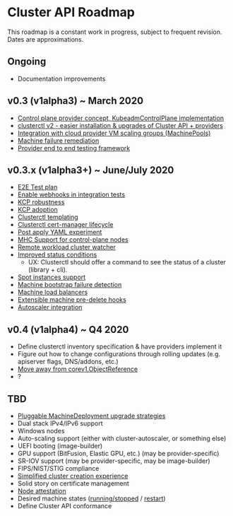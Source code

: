 # Cluster API Roadmap

This roadmap is a constant work in progress, subject to frequent revision. Dates are approximations.

## Ongoing

- Documentation improvements

## v0.3 (v1alpha3) ~ March 2020

- [Control plane provider concept, KubeadmControlPlane implementation](https://github.com/kubernetes-sigs/cluster-api/blob/bf51a2502f9007b531f6a9a2c1a4eae1586fb8ca/docs/proposals/20191017-kubeadm-based-control-plane.md)
- [clusterctl v2 - easier installation & upgrades of Cluster API + providers](https://github.com/kubernetes-sigs/cluster-api/blob/bf51a2502f9007b531f6a9a2c1a4eae1586fb8ca/docs/proposals/20191016-clusterctl-redesign.md)
- [Integration with cloud provider VM scaling groups (MachinePools)](https://github.com/kubernetes-sigs/cluster-api/blob/bf51a2502f9007b531f6a9a2c1a4eae1586fb8ca/docs/proposals/20190919-machinepool-api.md)
- [Machine failure remediation](https://github.com/kubernetes-sigs/cluster-api/blob/bf51a2502f9007b531f6a9a2c1a4eae1586fb8ca/docs/proposals/20191030-machine-health-checking.md)
- [Provider end to end testing framework](https://github.com/kubernetes-sigs/cluster-api/blob/bf51a2502f9007b531f6a9a2c1a4eae1586fb8ca/docs/proposals/20191016-e2e-test-framework.md)

## v0.3.x (v1alpha3+) ~ June/July 2020

- [E2E Test plan](https://docs.google.com/spreadsheets/d/1uB3DyacOLctRjbI6ov7mVoRb6PnM4ktTABxBygt5sKI/edit#gid=0)
- [Enable webhooks in integration tests](https://github.com/kubernetes-sigs/cluster-api/issues/2788)
- [KCP robustness](https://github.com/kubernetes-sigs/cluster-api/issues/2753)
- [KCP adoption](https://github.com/kubernetes-sigs/cluster-api/issues/2214)
- [Clusterctl templating](https://github.com/kubernetes-sigs/cluster-api/issues/2339)
- [Clusterctl cert-manager lifecycle](https://github.com/kubernetes-sigs/cluster-api/issues/2635)
- [Post apply YAML experiment](https://github.com/kubernetes-sigs/cluster-api/issues/2395)
- [MHC Support for control-plane nodes](https://github.com/kubernetes-sigs/cluster-api/issues/2836)
- [Remote workload cluster watcher](https://github.com/kubernetes-sigs/cluster-api/issues/2414)
- [Improved status conditions](https://github.com/kubernetes-sigs/cluster-api/issues/1658)
    - UX: Clusterctl should offer a command to see the status of a cluster (library + cli).
- [Spot instances support](https://github.com/kubernetes-sigs/cluster-api/issues/1876)
- [Machine bootstrap failure detection](https://github.com/kubernetes-sigs/cluster-api/issues/2554)
- [Machine load balancers](https://github.com/kubernetes-sigs/cluster-api/issues/1250)
- [Extensible machine pre-delete hooks](https://github.com/kubernetes-sigs/cluster-api/issues/1514)
- [Autoscaler integration](https://github.com/kubernetes-sigs/cluster-api/pull/2530)

## v0.4 (v1alpha4) ~ Q4 2020

- Define clusterctl inventory specification & have providers implement it
- Figure out how to change configurations through rolling updates (e.g. apiserver flags, DNS/addons, etc.)
- [Move away from corev1.ObjectReference](https://github.com/kubernetes-sigs/cluster-api/issues/2318)
- ?

## TBD

- [Pluggable MachineDeployment upgrade strategies](https://github.com/kubernetes-sigs/cluster-api/issues/1754)
- Dual stack IPv4/IPv6 support
- Windows nodes
- Auto-scaling support (either with cluster-autoscaler, or something else)
- UEFI booting (image-builder)
- GPU support (BitFusion, Elastic GPU, etc.) (may be provider-specific)
- SR-IOV support (may be provider-specific, may be image-builder)
- FIPS/NIST/STIG compliance
- [Simplified cluster creation experience](https://github.com/kubernetes-sigs/cluster-api/issues/1227)
- Solid story on certificate management
- [Node attestation](https://github.com/kubernetes-sigs/cluster-api/issues/1739)
- Desired machine states ([running/stopped](https://github.com/kubernetes-sigs/cluster-api/issues/1810) / [restart](https://github.com/kubernetes-sigs/cluster-api/issues/1808))
- Define Cluster API conformance
